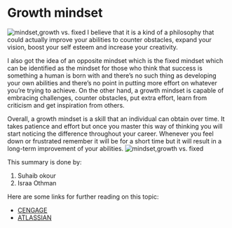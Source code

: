 # Growth mindset
![mindset,growth vs. fixed](https://blog.cengage.com/wp-content/uploads/2020/11/blog-growth-mindset-1511130.png)
I believe that it is a kind of a philosophy that could actually improve your abilities to counter obstacles, expand your vision, boost your self esteem and increase your creativity. 

I also got the idea of an opposite mindset which is the fixed mindset which can be identified as the mindset for those who think that success is something a human is born with and there’s no such thing as developing your own abilities and there’s no point in putting more effort on whatever you’re trying to achieve. On the other hand, a growth mindset is capable of embracing challenges, counter obstacles, put extra effort, learn from criticism and get inspiration from others.

Overall, a growth mindset is a skill that an individual can obtain over time. It takes patience and effort but once you master this way of thinking you will start noticing the difference throughout your career. Whenever you feel down or frustrated remember it will be for a short time but it will result in a long-term improvement of your abilities.
![mindset,growth vs. fixed](https://metrifit.com/wp-content/uploads/2020/08/growthmindsetlandscape.jpg)

This summary is done by:
1. Suhaib okour 
2. Israa Othman 

Here are some links for further reading on this topic: 

- [CENGAGE](https://blog.cengage.com/cultivating-growth-mindset-in-the-classroom-beyond/)
- [ATLASSIAN](https://www.atlassian.com/blog/inside-atlassian/growth-mindset)
